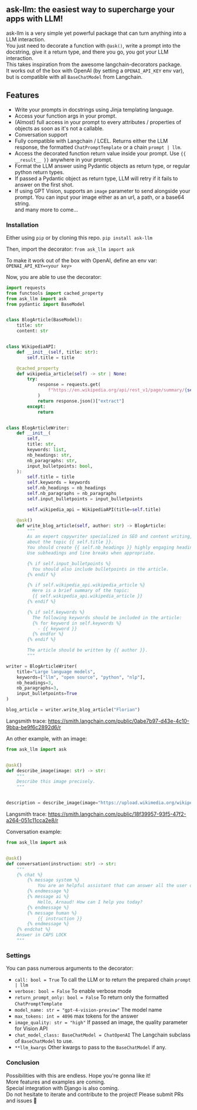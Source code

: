## ask-llm: the easiest way to supercharge your apps with LLM!
ask-llm is a very simple yet powerful package that can turn anything into a LLM interaction.  
You just need to decorate a function with `@ask()`, write a prompt into the docstring, give it a return type, and there you go, you got your LLM interaction.  
This takes inspiration from the awesome langchain-decorators package.  
It works out of the box with OpenAI (by setting a `OPENAI_API_KEY` env var), but is compatible with all `BaseChatModel` from Langchain.

## Features
- Write your prompts in docstrings using Jinja templating language. 
- Access your function args in your prompt.  
- (Almost) full access in your prompt to every attributes / properties of objects as soon as it's not a callable.  
- Conversation support
- Fully compatible with Langchain / LCEL. Returns either the LLM response, the formatted `ChatPromptTemplate` or a chain `prompt | llm`.  
- Access the decorated function return value inside your prompt. Use `{{ __result__ }}` anywhere in your prompt.  
- Format the LLM answer using Pydantic objects as return type, or regular python return types.  
- If passed a Pydantic object as return type, LLM will retry if it fails to answer on the first shot.  
- If using GPT Vision, supports an `image` parameter to send alongside your prompt. You can input your image either as an url, a path, or a base64 string.  
and many more to come...

### Installation
Either using `pip` or by cloning this repo. 
`pip install ask-llm`

Then, import the decorator:
`from ask_llm import ask`

To make it work out of the box with OpenAI, define an env var:
`OPENAI_API_KEY=<your key>`

Now, you are able to use the decorator:
```python
import requests
from functools import cached_property
from ask_llm import ask
from pydantic import BaseModel


class BlogArticle(BaseModel):
    title: str
    content: str


class WikipediaAPI:
    def __init__(self, title: str):
        self.title = title

    @cached_property
    def wikipedia_article(self) -> str | None:
        try:
            response = requests.get(
                f"https://en.wikipedia.org/api/rest_v1/page/summary/{self.title}"
            )
            return response.json()["extract"]
        except:
            return


class BlogArticleWriter:
    def __init__(
        self,
        title: str,
        keywords: list,
        nb_headings: str,
        nb_paragraphs: str,
        input_bulletpoints: bool,
    ):
        self.title = title
        self.keywords = keywords
        self.nb_headings = nb_headings
        self.nb_paragraphs = nb_paragraphs
        self.input_bulletpoints = input_bulletpoints

        self.wikipedia_api = WikipediaAPI(title=self.title)

    @ask()
    def write_blog_article(self, author: str) -> BlogArticle:
        """
        As an expert copywriter specialized in SEO and content writing, your task is to write a very informative blog article
        about the topic {{ self.title }}.
        You should create {{ self.nb_headings }} highly engaging headings made of {{ self.nb_paragraphs }} paragraphs each.
        Use subheadings and line breaks when appropriate.

        {% if self.input_bulletpoints %}
          You should also include bulletpoints in the article.
        {% endif %}

        {% if self.wikipedia_api.wikipedia_article %}
          Here is a brief summary of the topic:
          {{ self.wikipedia_api.wikipedia_article }}
        {% endif %}

        {% if self.keywords %}
          The following keywords should be included in the article:
          {% for keyword in self.keywords %}
            - {{ keyword }}
          {% endfor %}
        {% endif %}

        The article should be written by {{ author }}.
        """

writer = BlogArticleWriter(
    title="Large language models", 
    keywords=["llm", "open source", "python", "nlp"], 
    nb_headings=3, 
    nb_paragraphs=3, 
    input_bulletpoints=True
)

blog_article = writer.write_blog_article("Florian")
```
Langsmith trace: https://smith.langchain.com/public/0abe7b97-d43e-4c10-9bba-be9f6c2892d6/r


An other example, with an image:
```python
from ask_llm import ask


@ask()
def describe_image(image: str) -> str:
    """
    Describe this image precisely.
    """


description = describe_image(image="https://upload.wikimedia.org/wikipedia/commons/thumb/8/85/Tour_Eiffel_Wikimedia_Commons_%28cropped%29.jpg/800px-Tour_Eiffel_Wikimedia_Commons_%28cropped%29.jpg")
```
Langsmith trace: https://smith.langchain.com/public/18f39957-93f5-47f2-a264-051c11cca2e8/r


Conversation example:
```python
from ask_llm import ask


@ask()
def conversation(instruction: str) -> str:
    """
    {% chat %}
        {% message system %}
            You are an helpful assistant that can answer all the user questions.
        {% endmessage %}
        {% message ai %}
            Hello, Arnaud! How can I help you today?
        {% endmessage %}
        {% message human %}
            {{ instruction }}
        {% endmessage %}
    {% endchat %}
    Answer in CAPS LOCK
    """
```


### Settings  
You can pass numerous arguments to the decorator:  
- `call: bool = True` To call the LLM or to return the prepared chain `prompt | llm`  
- `verbose: bool = False` To enable verbose mode  
- `return_prompt_only: bool = False` To return only the formatted `ChatPromptTemplate`  
- `model_name: str = "gpt-4-vision-preview"` The model name  
- `max_tokens: int = 4096` max tokens for the answer  
- `image_quality: str = "high"` If passed an image, the quality parameter for Vision API  
- `chat_model_class: BaseChatModel = ChatOpenAI` The Langchain subclass of `BaseChatModel` to use.  
- `**llm_kwargs` Other kwargs to pass to the `BaseChatModel` if any.  


### Conclusion
Possibilities with this are endless. Hope you're gonna like it!  
More features and examples are coming.  
Special integration with Django is also coming.  
Do not hesitate to iterate and contribute to the project! Please submit PRs and issues 🙏

